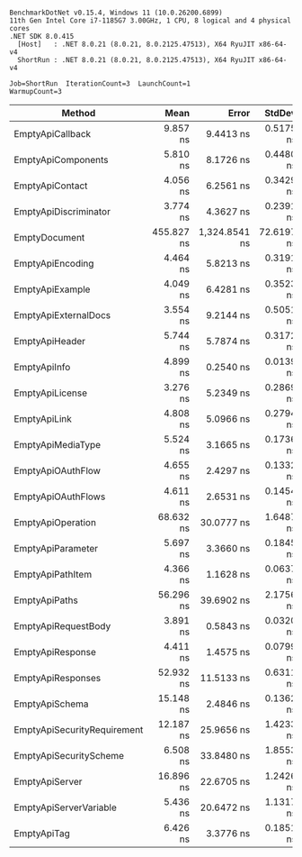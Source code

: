 ```

BenchmarkDotNet v0.15.4, Windows 11 (10.0.26200.6899)
11th Gen Intel Core i7-1185G7 3.00GHz, 1 CPU, 8 logical and 4 physical cores
.NET SDK 8.0.415
  [Host]   : .NET 8.0.21 (8.0.21, 8.0.2125.47513), X64 RyuJIT x86-64-v4
  ShortRun : .NET 8.0.21 (8.0.21, 8.0.2125.47513), X64 RyuJIT x86-64-v4

Job=ShortRun  IterationCount=3  LaunchCount=1  
WarmupCount=3  

```
| Method                      | Mean       | Error         | StdDev     | Gen0   | Gen1   | Allocated |
|---------------------------- |-----------:|--------------:|-----------:|-------:|-------:|----------:|
| EmptyApiCallback            |   9.857 ns |     9.4413 ns |  0.5175 ns | 0.0051 |      - |      32 B |
| EmptyApiComponents          |   5.810 ns |     8.1726 ns |  0.4480 ns | 0.0179 |      - |     112 B |
| EmptyApiContact             |   4.056 ns |     6.2561 ns |  0.3429 ns | 0.0076 |      - |      48 B |
| EmptyApiDiscriminator       |   3.774 ns |     4.3627 ns |  0.2391 ns | 0.0076 |      - |      48 B |
| EmptyDocument               | 455.827 ns | 1,324.8541 ns | 72.6197 ns | 0.1822 | 0.0005 |    1144 B |
| EmptyApiEncoding            |   4.464 ns |     5.8213 ns |  0.3191 ns | 0.0127 |      - |      80 B |
| EmptyApiExample             |   4.049 ns |     6.4281 ns |  0.3523 ns | 0.0115 |      - |      72 B |
| EmptyApiExternalDocs        |   3.554 ns |     9.2144 ns |  0.5051 ns | 0.0064 |      - |      40 B |
| EmptyApiHeader              |   5.744 ns |     5.7874 ns |  0.3172 ns | 0.0127 |      - |      80 B |
| EmptyApiInfo                |   4.899 ns |     0.2540 ns |  0.0139 ns | 0.0127 |      - |      80 B |
| EmptyApiLicense             |   3.276 ns |     5.2349 ns |  0.2869 ns | 0.0076 |      - |      48 B |
| EmptyApiLink                |   4.808 ns |     5.0966 ns |  0.2794 ns | 0.0115 |      - |      72 B |
| EmptyApiMediaType           |   5.524 ns |     3.1665 ns |  0.1736 ns | 0.0127 |      - |      80 B |
| EmptyApiOAuthFlow           |   4.655 ns |     2.4297 ns |  0.1332 ns | 0.0102 |      - |      64 B |
| EmptyApiOAuthFlows          |   4.611 ns |     2.6531 ns |  0.1454 ns | 0.0102 |      - |      64 B |
| EmptyApiOperation           |  68.632 ns |    30.0777 ns |  1.6487 ns | 0.0598 |      - |     376 B |
| EmptyApiParameter           |   5.697 ns |     3.3660 ns |  0.1845 ns | 0.0153 |      - |      96 B |
| EmptyApiPathItem            |   4.366 ns |     1.1628 ns |  0.0637 ns | 0.0102 |      - |      64 B |
| EmptyApiPaths               |  56.296 ns |    39.6902 ns |  2.1756 ns | 0.0395 |      - |     248 B |
| EmptyApiRequestBody         |   3.891 ns |     0.5843 ns |  0.0320 ns | 0.0076 |      - |      48 B |
| EmptyApiResponse            |   4.411 ns |     1.4575 ns |  0.0799 ns | 0.0102 |      - |      64 B |
| EmptyApiResponses           |  52.932 ns |    11.5133 ns |  0.6311 ns | 0.0395 |      - |     248 B |
| EmptyApiSchema              |  15.148 ns |     2.4846 ns |  0.1362 ns | 0.0650 |      - |     408 B |
| EmptyApiSecurityRequirement |  12.187 ns |    25.9656 ns |  1.4233 ns | 0.0166 |      - |     104 B |
| EmptyApiSecurityScheme      |   6.508 ns |    33.8480 ns |  1.8553 ns | 0.0153 |      - |      96 B |
| EmptyApiServer              |  16.896 ns |    22.6705 ns |  1.2426 ns | 0.0089 |      - |      56 B |
| EmptyApiServerVariable      |   5.436 ns |    20.6472 ns |  1.1317 ns | 0.0076 |      - |      48 B |
| EmptyApiTag                 |   6.426 ns |     3.3776 ns |  0.1851 ns | 0.0115 |      - |      72 B |
